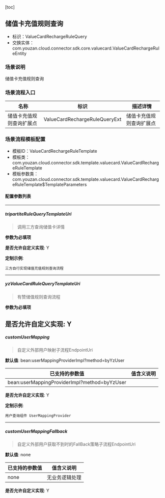 [toc]

## 储值卡充值规则查询
- 标识：ValueCardRechargeRuleQuery
- 交换实体：com.youzan.cloud.connector.sdk.core.valuecard.ValueCardRechargeRuleEntity
### 场景说明
储值卡充值规则查询
### 场景流程入口

名称 | 标识 | 描述详情
---|---|---
储值卡充值规则查询扩展点 | ValueCardRechargeRuleQueryExt | 储值卡充值规则查询扩展点

### 场景流程模板配置
- 模板ID：ValueCardRechargeRuleTemplate
- 模板类：com.youzan.cloud.connector.sdk.template.valuecard.ValueCardRechargeRuleTemplate
- 模板参数类：com.youzan.cloud.connector.sdk.template.valuecard.ValueCardRechargeRuleTemplate$TemplateParameters

#### 配置参数列表

---
##### tripartiteRuleQueryTemplateUri
> 调用三方查询储值卡详情

**参数为必填项**


**是否允许自定义实现**: Y

**定制示例**:
```
三方自行实现储值充值规则查询流程
```
---
##### yzValueCardRuleQueryTemplateUri
> 有赞储值规则查询流程

**参数为必填项**


**是否允许自定义实现**: Y
---
##### customUserMapping
> 自定义外部用户映射子流程EndpointUri

**默认值**: bean:userMappingProviderImpl?method=byYzUser

已支持的参数值 | 值含义说明
---|---
bean:userMappingProviderImpl?method=byYzUser | 

**是否允许自定义实现**: Y

**定制示例**:
```
用户查询组件 UserMappingProvider
```
---
##### customUserMappingFallback
> 自定义外部用户获取不到时的FallBack策略子流程EndpointUri

**默认值**: none

已支持的参数值 | 值含义说明
---|---
none | 无业务逻辑处理

**是否允许自定义实现**: Y

